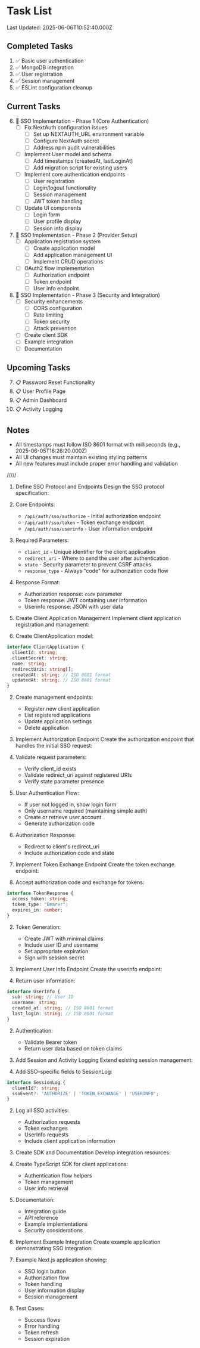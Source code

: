 # Task List

Last Updated: 2025-06-06T10:52:40.000Z

## Completed Tasks

1. ✅ Basic user authentication
2. ✅ MongoDB integration
3. ✅ User registration
4. ✅ Session management
5. ✅ ESLint configuration cleanup

## Current Tasks

6. 🔄 SSO Implementation - Phase 1 (Core Authentication)
   - [ ] Fix NextAuth configuration issues
     - [ ] Set up NEXTAUTH_URL environment variable
     - [ ] Configure NextAuth secret
     - [ ] Address npm audit vulnerabilities
   - [ ] Implement User model and schema
     - [ ] Add timestamps (createdAt, lastLoginAt)
     - [ ] Add migration script for existing users
   - [ ] Implement core authentication endpoints
     - [ ] User registration
     - [ ] Login/logout functionality
     - [ ] Session management
     - [ ] JWT token handling
   - [ ] Update UI components
     - [ ] Login form
     - [ ] User profile display
     - [ ] Session info display

7. 🔄 SSO Implementation - Phase 2 (Provider Setup)
   - [ ] Application registration system
     - [ ] Create application model
     - [ ] Add application management UI
     - [ ] Implement CRUD operations
   - [ ] OAuth2 flow implementation
     - [ ] Authorization endpoint
     - [ ] Token endpoint
     - [ ] User info endpoint

8. 🔄 SSO Implementation - Phase 3 (Security and Integration)
   - [ ] Security enhancements
     - [ ] CORS configuration
     - [ ] Rate limiting
     - [ ] Token security
     - [ ] Attack prevention
   - [ ] Create client SDK
   - [ ] Example integration
   - [ ] Documentation

## Upcoming Tasks

7. 📋 Password Reset Functionality
8. 📋 User Profile Page
9. 📋 Admin Dashboard
10. 📋 Activity Logging

## Notes
- All timestamps must follow ISO 8601 format with milliseconds (e.g., 2025-06-05T16:26:20.000Z)
- All UI changes must maintain existing styling patterns
- All new features must include proper error handling and validation



/////
1. Define SSO Protocol and Endpoints
Design the SSO protocol specification:

1. Core Endpoints:
   - `/api/auth/sso/authorize` - Initial authorization endpoint
   - `/api/auth/sso/token` - Token exchange endpoint
   - `/api/auth/sso/userinfo` - User information endpoint

2. Required Parameters:
   - `client_id` - Unique identifier for the client application
   - `redirect_uri` - Where to send the user after authentication
   - `state` - Security parameter to prevent CSRF attacks
   - `response_type` - Always "code" for authorization code flow

3. Response Format:
   - Authorization response: `code` parameter
   - Token response: JWT containing user information
   - Userinfo response: JSON with user data
2. Create Client Application Management
Implement client application registration and management:

1. Create ClientApplication model:
```typescript
interface ClientApplication {
  clientId: string;
  clientSecret: string;
  name: string;
  redirectUris: string[];
  createdAt: string; // ISO 8601 format
  updatedAt: string; // ISO 8601 format
}
```

2. Create management endpoints:
   - Register new client application
   - List registered applications
   - Update application settings
   - Delete application
3. Implement Authorization Endpoint
Create the authorization endpoint that handles the initial SSO request:

1. Validate request parameters:
   - Verify client_id exists
   - Validate redirect_uri against registered URIs
   - Verify state parameter presence

2. User Authentication Flow:
   - If user not logged in, show login form
   - Only username required (maintaining simple auth)
   - Create or retrieve user account
   - Generate authorization code

3. Authorization Response:
   - Redirect to client's redirect_uri
   - Include authorization code and state
4. Implement Token Exchange Endpoint
Create the token exchange endpoint:

1. Accept authorization code and exchange for tokens:
```typescript
interface TokenResponse {
  access_token: string;
  token_type: "Bearer";
  expires_in: number;
}
```

2. Token Generation:
   - Create JWT with minimal claims
   - Include user ID and username
   - Set appropriate expiration
   - Sign with session secret
5. Implement User Info Endpoint
Create the userinfo endpoint:

1. Return user information:
```typescript
interface UserInfo {
  sub: string; // User ID
  username: string;
  created_at: string; // ISO 8601 format
  last_login: string; // ISO 8601 format
}
```

2. Authentication:
   - Validate Bearer token
   - Return user data based on token claims
6. Add Session and Activity Logging
Extend existing session management:

1. Add SSO-specific fields to SessionLog:
```typescript
interface SessionLog {
  clientId?: string;
  ssoEvent?: 'AUTHORIZE' | 'TOKEN_EXCHANGE' | 'USERINFO';
}
```

2. Log all SSO activities:
   - Authorization requests
   - Token exchanges
   - UserInfo requests
   - Include client application information
7. Create SDK and Documentation
Develop integration resources:

1. Create TypeScript SDK for client applications:
   - Authentication flow helpers
   - Token management
   - User info retrieval

2. Documentation:
   - Integration guide
   - API reference
   - Example implementations
   - Security considerations
8. Implement Example Integration
Create example application demonstrating SSO integration:

1. Example Next.js application showing:
   - SSO login button
   - Authorization flow
   - Token handling
   - User information display
   - Session management

2. Test Cases:
   - Success flows
   - Error handling
   - Token refresh
   - Session expiration